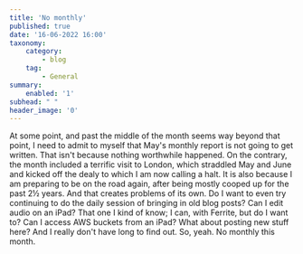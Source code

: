 ```yaml
---
title: 'No monthly'
published: true
date: '16-06-2022 16:00'
taxonomy:
    category:
        - blog
    tag:
        - General
summary:
    enabled: '1'
subhead: " "
header_image: '0'
---
```


At some point, and past the middle of the month seems way beyond that point, I need to admit to myself that May's monthly report is not going to get written. That isn't because nothing worthwhile happened. On the contrary, the month included a terrific visit to London, which straddled May and June and kicked off the dealy to which I am now calling a halt. It is also because I am preparing to be on the road again, after being mostly cooped up for the past 2½ years. And that creates problems of its own. Do I want to even try continuing to do the daily session of bringing in old blog posts? Can I edit audio on an iPad? That one I kind of know; I can, with Ferrite, but do I want to? Can I access AWS buckets from an iPad? What about posting new stuff here? And I really don't have long to find out. So, yeah. No monthly this month.
 